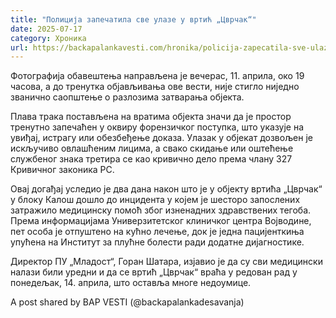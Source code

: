```yaml
---
title: "Полиција запечатила све улазе у вртић „Цврчак“"
date: 2025-07-17
category: Хроника
url: https://backapalankavesti.com/hronika/policija-zapecatila-sve-ulaze-u-vrtic-cvrcak/
---
```


Фотографија обавештења направљена је вечерас, 11. априла, око 19 часова, а до тренутка објављивања ове вести, није стигло ниједно званично саопштење о разлозима затварања објекта.

Плава трака постављена на вратима објекта значи да је простор тренутно запечаћен у оквиру форензичког поступка, што указује на увиђај, истрагу или обезбеђење доказа. Улазак у објекат дозвољен је искључиво овлашћеним лицима, а свако скидање или оштећење службеног знака третира се као кривично дело према члану 327 Кривичног законика РС.

Овај догађај уследио је два дана након што је у објекту вртића „Цврчак“ у блоку Калош дошло до инцидента у којем је шесторо запослених затражило медицинску помоћ због изненадних здравствених тегоба. Према информацијама Универзитетског клиничког центра Војводине, пет особа је отпуштено на кућно лечење, док је једна пацијенткиња упућена на Институт за плућне болести ради додатне дијагностике.

Директор ПУ „Младост“, Горан Шатара, изјавио је да су сви медицински налази били уредни и да се вртић „Цврчак“ враћа у редован рад у понедељак, 14. априла, што оставља многе недоумице.

A post shared by BAP VESTI (@backapalankadesavanja)
